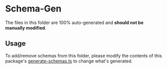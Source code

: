 # Schema-Gen

  The files in this folder are 100% auto-generated and **should not be manually modified**.

  ## Usage

  To add/remove schemas from this folder, please modify the contents of this package's [generate-schemas.ts](../generate-schemas.ts) to change what's generated.
